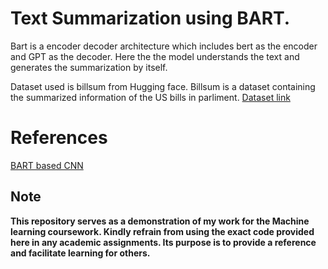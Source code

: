 # Text Summarization using BART.

Bart is a encoder decoder architecture which includes bert as the encoder and GPT as the decoder. Here the the model understands the text and generates the summarization by itself.

Dataset used is billsum from Hugging face. Billsum is a dataset containing the summarized information of the US bills in parliment.
[Dataset link](https://huggingface.co/datasets/billsum)


# References
[BART based CNN](https://huggingface.co/ainize/bart-base-cnn)

## Note
**This repository serves as a demonstration of my work for the Machine learning coursework. Kindly refrain from using the exact code provided here in any academic assignments. Its purpose is to provide a reference and facilitate learning for others.**
